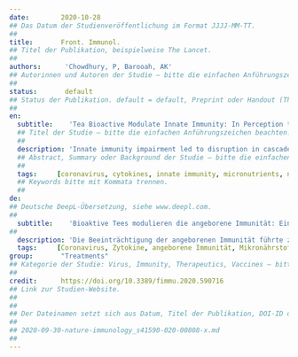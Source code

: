 ```yaml
---
date:        2020-10-28
## Das Datum der Studienveröffentlichung im Format JJJJ-MM-TT.
##
title:       Front. Immunol. 
## Titel der Publikation, beispielweise The Lancet.
##
authors:      'Chowdhury, P, Barooah, AK'
## Autorinnen und Autoren der Studie – bitte die einfachen Anführungszeichen beachten!
##
status:       default
## Status der Publikation. default = default, Preprint oder Handout (Thesenpapier)
##
en:
  subtitle:    'Tea Bioactive Modulate Innate Immunity: In Perception to COVID-19 Pandemic'
  ## Titel der Studie – bitte die einfachen Anführungszeichen beachten!
  ##
  description: 'Innate immunity impairment led to disruption in cascade of signaling pathways upregulating pro-inflammatory cytokines, diminish interferons, depleted natural killer cells and activate reactive oxygen species production. These conditions severely affected body’s ability to fight against infectious diseases and also plays a pivotal role in disease progression. Here, in emphasis is on nutritional immunity for regulating effective innate immune response for combating against infectious diseases like novel coronavirus disease (COVID 19). Drawing from discoveries on in-vitro experiments, animal models and human trials, tea polyphenols, micronutrients, and vitamins has the potential to modulate and enhance innate immune response. This article provides a comprehensive review on tea (Camellia sinensis L) infusion (a hot water extract of dried processed tea leaves prepared from young shoots of tea plant) as an innate immunity modulator. Tea infusion is rich in polyphenols; epigallocatechin gallate (EGCG) and theaflavin (TF), major green and black tea polyphenols, respectively. Studies showed their immunomodulatory competence. Tea infusions are also rich in alkaloids; caffeine and its intermediates, theophylline and theobromine, which have anti-inflammatory properties. Tea plant being an acidophilic perennial crop can accumulate different micronutrients, viz., copper (Cu), iron (Fe), manganese (Mn), selenium (Se), and zinc (Zn) from growing medium, i.e., from soil, which led to their considerable presence in tea infusion. Micronutrients are integral part of innate immune response. Overall, this review presents tea infusion as an important source of nutritional immunity which can enhance innate immune response in order to mitigate the unprecedented COVID-19 pandemic.'
  ## Abstract, Summary oder Background der Studie – bitte die einfachen Anführungszeichen beachten!
  ##
  tags:     [coronavirus, cytokines, innate immunity, micronutrients, nutritional immunity, tea polyphenols, vitamins]
  ## Keywords bitte mit Kommata trennen.
  ##
de: 
## Deutsche DeepL-Übersetzung, siehe www.deepl.com.
##
  subtitle:    'Bioaktive Tees modulieren die angeborene Immunität: Ein Blick auf die COVID-19-Pandemie'
##
  description: 'Die Beeinträchtigung der angeborenen Immunität führte zu einer Unterbrechung der Kaskade von Signalwegen, die pro-inflammatorische Zytokine hochregulierten, Interferone verringerten, natürliche Killerzellen verarmten und die Produktion reaktiver Sauerstoffspezies aktivierten. Diese Bedingungen beeinträchtigen die Fähigkeit des Körpers, Infektionskrankheiten zu bekämpfen, und spielen auch eine entscheidende Rolle bei der Krankheitsprogression. Hier liegt der Schwerpunkt auf der ernährungsbedingten Immunität zur Regulierung einer wirksamen angeborenen Immunantwort zur Bekämpfung von Infektionskrankheiten wie der neuartigen Coronavirus-Krankheit (COVID 19). Auf der Grundlage von Entdeckungen bei In-vitro-Experimenten, Tiermodellen und Studien am Menschen haben Tee-Polyphenole, Mikronährstoffe und Vitamine das Potenzial, die angeborene Immunantwort zu modulieren und zu verbessern. Dieser Artikel bietet einen umfassenden Überblick über Tee (Camellia sinensis L.), einen Heißwasserextrakt aus getrockneten, verarbeiteten Teeblättern, die aus jungen Trieben der Teepflanze gewonnen werden, als Modulator der angeborenen Immunität. Teeaufguss ist reich an Polyphenolen; Epigallocatechingallat (EGCG) und Theaflavin (TF), die wichtigsten Polyphenole des grünen bzw. schwarzen Tees. In Studien wurde ihre immunmodulatorische Wirkung nachgewiesen. Teeaufgüsse sind auch reich an Alkaloiden; Koffein und seine Zwischenprodukte Theophyllin und Theobromin, die entzündungshemmende Eigenschaften haben. Da die Teepflanze eine säureliebende, mehrjährige Pflanze ist, kann sie verschiedene Mikronährstoffe wie Kupfer (Cu), Eisen (Fe), Mangan (Mn), Selen (Se) und Zink (Zn) aus dem Wachstumsmedium, d. h. aus dem Boden, aufnehmen, was zu ihrem beträchtlichen Vorkommen im Teeaufguss führt. Mikronährstoffe sind ein wesentlicher Bestandteil der angeborenen Immunantwort. Insgesamt wird in dieser Übersicht der Teeaufguss als wichtige Quelle für die ernährungsbedingte Immunität vorgestellt, die die angeborene Immunantwort verstärken kann, um die beispiellose COVID-19-Pandemie einzudämmen.'
  tags:     [Coronavirus, Zytokine, angeborene Immunität, Mikronährstoffe, ernährungsbedingte Immunität, Tee-Polyphenole, Vitamine]
group:       "Treatments"
## Kategorie der Studie: Virus, Immunity, Therapeutics, Vaccines – bitte die Anführungszeichen beachten!
##
credit:      https://doi.org/10.3389/fimmu.2020.590716
## Link zur Studien-Website.
##
##
## Der Dateinamen setzt sich aus Datum, Titel der Publikation, DOI-ID der Studie (nach dem letzten Slash) und der Dateiendung zusammen. Bitte den Unterstrich vor der DOI-ID beachten!
##
## 2020-09-30-nature-immunology_s41590-020-00808-x.md
##
---
```

<object data="{{ page.link }}" style='height:calc(100vh - 400px); width: 100%' type='application/pdf'></object>
